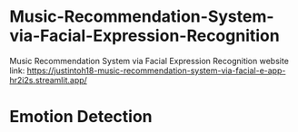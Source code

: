 # Music-Recommendation-System-via-Facial-Expression-Recognition
Music Recommendation System via Facial Expression Recognition website link: https://justintoh18-music-recommendation-system-via-facial-e-app-hr2i2s.streamlit.app/

# Emotion Detection
